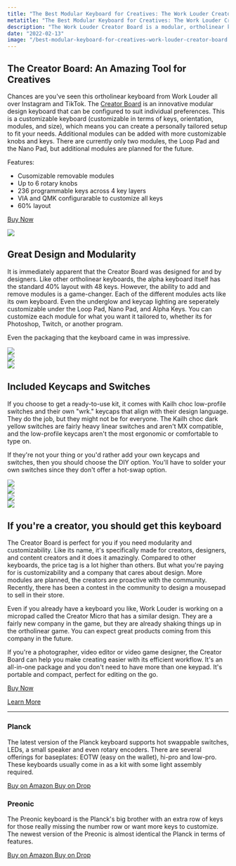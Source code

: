```yaml
---
title: "The Best Modular Keyboard for Creatives: The Work Louder Creator Board"
metatitle: "The Best Modular Keyboard for Creatives: The Work Louder Creator Board | worklouder world louder creator board 60% keyboard 60 percent keyboard ortho keyboard ortholinear keyboard"
description: "The Work Louder Creator Board is a modular, ortholinear keyboard for the creative who types all day long - writers, coders, business owners, and more.  It's designed to be highly customizable, and can change with your needs."
date: "2022-02-13"
image: "/best-modular-keyboard-for-creatives-work-louder-creator-board.jpg"
---
```


<h2 class="mb-4">The Creator Board: An Amazing Tool for Creatives</h2>

<div class="row align-items-top mb-4">
<div class="col-lg-6">

Chances are you've seen this ortholinear keyboard from Work Louder all over Instagram and TikTok. The [Creator Board](/worklouder) is an innovative modular design keyboard that can be configured to suit individual preferences. This is a customizable keyboard (customizable in terms of keys, orientation, modules, and size), which means you can create a personally tailored setup to fit your needs. Additional modules can be added with more customizable knobs and keys. There are currently only two modules, the Loop Pad and the Nano Pad, but additional modules are planned for the future.

Features:

- Cusomizable removable modules
- Up to 6 rotary knobs
- 236 programmable keys across 4 key layers
- VIA and QMK configurarable to customize all keys
- 60% layout

<a class="btn btn-primary" href="https://collabs.shop/7w1zmm">Buy Now</a>

</div>
<div class="col-lg-6">

<a href="/worklouder">
<img class="img-fluid" src="/work-louder-creator-board.jpg">
</a>

</div>
</div>

## Great Design and Modularity

It is immediately apparent that the Creator Board was designed for and by designers. Like other ortholinear keyboards, the alpha keyboard itself has the standard 40% layout with 48 keys. However, the ability to add and remove modules is a game-changer. Each of the different modules acts like its own keyboard. Even the underglow and keycap lighting are seperately customizable under the Loop Pad, Nano Pad, and Alpha Keys. You can customize each module for what you want it tailored to, whether its for Photoshop, Twitch, or another program.

Even the packaging that the keyboard came in was impressive.

<div class="row my-3">
<div class="col-lg-4">
<img class="img-fluid" src="/creator-board/work-louder-creator-board-bag.jpg">
</div>
<div class="col-lg-4">
<img class="img-fluid" src="/creator-board/work-louder-creator-board-packaging.jpg">
</div>
<div class="col-lg-4">
<img class="img-fluid" src="/creator-board/work-louder-creator-board-packaging-keycaps.jpg">
</div>
</div>

## Included Keycaps and Switches

If you choose to get a ready-to-use kit, it comes with Kailh choc low-profile switches and their own "wrk." keycaps that align with their design language. They do the job, but they might not be for everyone. The Kailh choc dark yellow switches are fairly heavy linear switches and aren't MX compatible, and the low-profile keycaps aren't the most ergonomic or comfortable to type on.

If they're not your thing or you'd rather add your own keycaps and switches, then you should choose the DIY option. You'll have to solder your own switches since they don't offer a hot-swap option.

<div class="row my-3">
<div class="col-lg-6">
<img class="img-fluid" src="/creator-board/work-louder-creator-board-switches.jpg">
</div>
<div class="col-lg-6">
<img class="img-fluid" src="/creator-board/work-louder-creator-board-keycaps.jpg">
</div>
</div>

<div class="row my-3">
<div class="col-lg-6">
<img class="img-fluid" src="/creator-board/work-louder-creator-board-diy.jpg">
</div>
<div class="col-lg-6">
<img class="img-fluid" src="/creator-board/work-louder-creator-board-side.jpg">
</div>
</div>

## If you're a creator, you should get this keyboard

The Creator Board is perfect for you if you need modularity and customizability. Like its name, it's specifically made for creators, designers, and content creators and it does it amazingly. Compared to other keyboards, the price tag is a lot higher than others. But what you're paying for is customizability and a company that cares about design. More modules are planned, the creators are proactive with the community. Recently, there has been a contest in the community to design a mousepad to sell in their store.

Even if you already have a keyboard you like, Work Louder is working on a micropad called the Creator Micro that has a similar design. They are a fairly new company in the game, but they are already shaking things up in the ortholinear game. You can expect great products coming from this company in the future.

If you're a photographer, video editor or video game designer, the Creator Board can help you make creating easier with its efficient workflow. It's an all-in-one package and you don't need to have more than one keypad. It's portable and compact, perfect for editing on the go.

<a class="btn btn-primary mr-3" href="https://collabs.shop/7w1zmm">Buy Now</a>

<a href="/worklouder" class="btn btn-secondary">Learn More</a>

<hr/>

<div class="row mt-5">
<div class="col-lg-6">

### Planck

The latest version of the Planck keyboard supports hot swappable switches, LEDs, a small speaker and even rotary encoders. There are several offerings for baseplates: EOTW (easy on the wallet), hi-pro and low-pro. These keyboards usually come in as a kit with some light assembly required.

<a class="btn btn-primary mr-2" href="https://amzn.to/333pMu0">
    Buy on Amazon
</a>

<a class="btn btn-secondary mr-2" href="https://drop.com/buy/planck-mechanical-keyboard?utm_source=linkshare&referer=T93XGG">
    Buy on Drop
</a>


</div>
<div class="col-lg-6">

### Preonic

The Preonic keyboard is the Planck's big brother with an extra row of keys for those really missing the number row or want more keys to customize. The newest version of the Preonic is almost identical the Planck in terms of features.

<a class="btn btn-primary mr-2" href="https://amzn.to/3xzTDbF">
    Buy on Amazon
</a>

<a class="btn btn-secondary mr-2" href="https://drop.com/buy/preonic-mechanical-keyboard?utm_source=linkshare&referer=T93XGG">
    Buy on Drop
</a>


</div>
</div>
